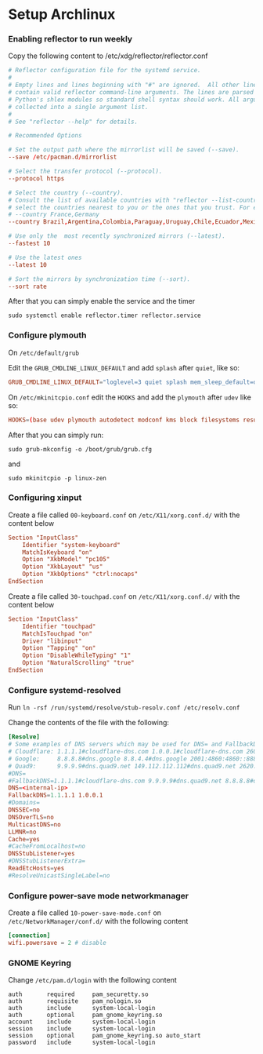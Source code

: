 # Setup Archlinux


### Enabling reflector to run weekly

Copy the following content to /etc/xdg/reflector/reflector.conf

```conf
# Reflector configuration file for the systemd service.
#
# Empty lines and lines beginning with "#" are ignored.  All other lines should
# contain valid reflector command-line arguments. The lines are parsed with
# Python's shlex modules so standard shell syntax should work. All arguments are
# collected into a single argument list.
#
# See "reflector --help" for details.

# Recommended Options

# Set the output path where the mirrorlist will be saved (--save).
--save /etc/pacman.d/mirrorlist

# Select the transfer protocol (--protocol).
--protocol https

# Select the country (--country).
# Consult the list of available countries with "reflector --list-countries" and
# select the countries nearest to you or the ones that you trust. For example:
# --country France,Germany
--country Brazil,Argentina,Colombia,Paraguay,Uruguay,Chile,Ecuador,Mexico,Bolivia,Portugal,Poland,us

# Use only the  most recently synchronized mirrors (--latest).
--fastest 10

# Use the latest ones
--latest 10

# Sort the mirrors by synchronization time (--sort).
--sort rate
```

After that you can simply enable the service and the timer

`sudo systemctl enable reflector.timer reflector.service`

### Configure plymouth

On `/etc/default/grub`

Edit the `GRUB_CMDLINE_LINUX_DEFAULT` and add `splash` after `quiet`, like so:

```conf
GRUB_CMDLINE_LINUX_DEFAULT="loglevel=3 quiet splash mem_sleep_default=deep ..."
```

On `/etc/mkinitcpio.conf` edit the `HOOKS` and add the `plymouth` after `udev` like so:

```conf
HOOKS=(base udev plymouth autodetect modconf kms block filesystems resume encrypt keyboard fsck)
```

After that you can simply run:

`sudo grub-mkconfig -o /boot/grub/grub.cfg`

and

`sudo mkinitcpio -p linux-zen`

### Configuring xinput


Create a file called `00-keyboard.conf` on `/etc/X11/xorg.conf.d/` with the content below

```conf
Section "InputClass"
	Identifier "system-keyboard"
	MatchIsKeyboard "on"
	Option "XkbModel" "pc105"
	Option "XkbLayout" "us"
	Option "XkbOptions" "ctrl:nocaps"
EndSection
```


Create a file called `30-touchpad.conf` on `/etc/X11/xorg.conf.d/` with the content below

```conf
Section "InputClass"
    Identifier "touchpad"
    MatchIsTouchpad "on"
    Driver "libinput"
	Option "Tapping" "on"
	Option "DisableWhileTyping" "1"
	Option "NaturalScrolling" "true"
EndSection
```

### Configure systemd-resolved

Run `ln -rsf /run/systemd/resolve/stub-resolv.conf /etc/resolv.conf`

Change the contents of the file with the following:

```conf
[Resolve]
# Some examples of DNS servers which may be used for DNS= and FallbackDNS=:
# Cloudflare: 1.1.1.1#cloudflare-dns.com 1.0.0.1#cloudflare-dns.com 2606:4700:4700::1111#cloudflare-dns.com 2606:4700:4700::1001#cloudflare-dns.com
# Google:     8.8.8.8#dns.google 8.8.4.4#dns.google 2001:4860:4860::8888#dns.google 2001:4860:4860::8844#dns.google
# Quad9:      9.9.9.9#dns.quad9.net 149.112.112.112#dns.quad9.net 2620:fe::fe#dns.quad9.net 2620:fe::9#dns.quad9.net
#DNS=
#FallbackDNS=1.1.1.1#cloudflare-dns.com 9.9.9.9#dns.quad9.net 8.8.8.8#dns.google 2606:4700:4700::1111#cloudflare-dns.com 2620:fe::9#dns.quad9.net 2001:4860:4860::8888#dns.google
DNS=<internal-ip>
FallbackDNS=1.1.1.1 1.0.0.1
#Domains=
DNSSEC=no
DNSOverTLS=no
MulticastDNS=no
LLMNR=no
Cache=yes
#CacheFromLocalhost=no
DNSStubListener=yes
#DNSStubListenerExtra=
ReadEtcHosts=yes
#ResolveUnicastSingleLabel=no
```

### Configure power-save mode networkmanager

Create a file called `10-power-save-mode.conf` on `/etc/NetworkManager/conf.d/` with the following content


```conf
[connection]
wifi.powersave = 2 # disable
```


### GNOME Keyring

Change `/etc/pam.d/login` with the following content

```
auth       required     pam_securetty.so
auth       requisite    pam_nologin.so
auth       include      system-local-login
auth       optional     pam_gnome_keyring.so
account    include      system-local-login
session    include      system-local-login
session    optional     pam_gnome_keyring.so auto_start
password   include      system-local-login
```
